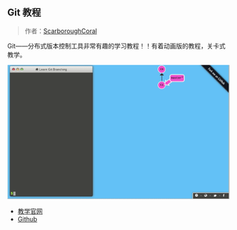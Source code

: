 ## Git 教程
> 作者：[ScarboroughCoral](https://github.com/ScarboroughCoral)


Git——分布式版本控制工具非常有趣的学习教程！！有着动画版的教程，关卡式教学。

![git 教程](../pics/git-guide.gif)

* [教学官网](https://learngitbranching.js.org/)
* [Github](https://github.com/pcottle/learnGitBranching)
